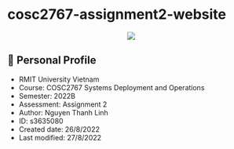 # cosc2767-assignment2-website
<p align="center">
  <img src="https://i.imgur.com/xt6DYL2.png">
</p>

  ## 📖 Personal Profile

  - RMIT University Vietnam
  - Course: COSC2767 Systems Deployment and Operations
  - Semester: 2022B
  - Assessment: Assignment 2
  - Author: Nguyen Thanh Linh
  - ID: s3635080
  - Created  date: 26/8/2022
  - Last modified: 27/8/2022 
